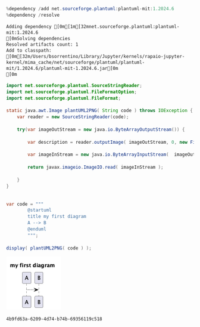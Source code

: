 ```java
%dependency /add net.sourceforge.plantuml:plantuml-mit:1.2024.6
%dependency /resolve
```

    Adding dependency [0m[1m[32mnet.sourceforge.plantuml:plantuml-mit:1.2024.6
    [0mSolving dependencies
    Resolved artifacts count: 1
    Add to classpath: [0m[32m/Users/bsorrentino/Library/Jupyter/kernels/rapaio-jupyter-kernel/mima_cache/net/sourceforge/plantuml/plantuml-mit/1.2024.6/plantuml-mit-1.2024.6.jar[0m
    [0m


```java
import net.sourceforge.plantuml.SourceStringReader;
import net.sourceforge.plantuml.FileFormatOption;
import net.sourceforge.plantuml.FileFormat;

static java.awt.Image plantUML2PNG( String code ) throws IOException { 
    var reader = new SourceStringReader(code);

    try(var imageOutStream = new java.io.ByteArrayOutputStream()) {

        var description = reader.outputImage( imageOutStream, 0, new FileFormatOption(FileFormat.PNG));

        var imageInStream = new java.io.ByteArrayInputStream(  imageOutStream.toByteArray() );

        return javax.imageio.ImageIO.read( imageInStream );

    }
}

```


```java

var code = """
        @startuml
        title my first diagram
        A --> B
        @enduml
        """;

display( plantUML2PNG( code ) );

```


    
![png](plantuml_files/plantuml_2_0.png)
    





    4b9fd63a-6209-4d74-b74b-69356119c518



